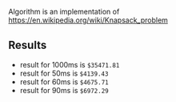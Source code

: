Algorithm is an implementation of https://en.wikipedia.org/wiki/Knapsack_problem


## Results

- result for 1000ms is `$35471.81`
- result for 50ms is `$4139.43`
- result for 60ms is `$4675.71`
- result for 90ms is `$6972.29`